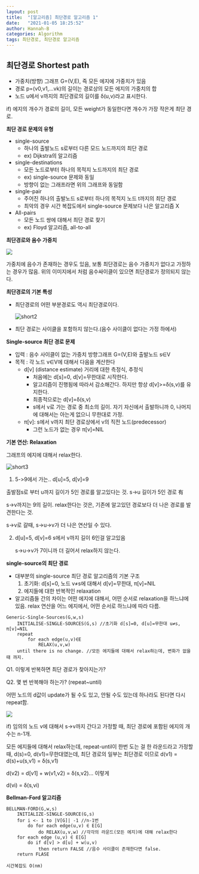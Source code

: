 ```yaml
---
layout: post
title:  "[알고리즘] 최단경로 알고리즘 1"
date:   "2021-01-05 18:25:52"
author: Hannah-B
categories: Algorithm
tags: 최단경로, 최단경로 알고리즘
---
```


## **최단경로 Shortest path**

- 가중치(방향) 그래프 G=(V,E), 즉 모든 에지에 가중치가 있음
- 경로 p=(v0,v1,...vk)의 길이는 경로상의 모든 에지의 가중치의 합
- 노드 u에서 v까지의 최단경로의 길이를 δ(u,v)라고 표시한다.

if) 에지의 개수가 경로의 길이, 모든 weight가 동일한다면 개수가 가장 작은게 최단 경로.

**최단 경로 문제의 유형**

- single-source 
  - 하나의 출발노드 s로부터 다른 모드 노드까지의 최단 경로
  - ex) Dijkstra의 알고리즘
- single-destinations
  - 모든 노드로부터 하나의 목적지 노드까지의 최단 경로
  - ex) single-source 문제와 동일
  - 방향이 없는 그래프라면 위의 그래프와 동일함
- single-pair
  - 주어진 하나의 출발노드 s로부터 하나의 목적지 노드 t까지의 최단 경로
  - 최악의 경우 시간 복잡도에서 single-source 문제보다 나은 알고리즘 X
- All-pairs
  - 모든 노드 쌍에 대해서 최단 경로 찾기
  - ex) Floyd 알고리즘, all-to-all

**최단경로와 음수 가중치**

![](C:\Users\Administer\Desktop\short.PNG)

가중치에 음수가 존재하는 경우도 있음, 보통 최단경로는 음수 가중치가 없다고 가정하는 경우가 많음. 위의 이미지에서 처럼 음수싸이클이 있으면 최단경로가 정의되지 않는다.

**최단경로의 기본 특성**

- 최단경로의 어떤 부분경로도 역시 최단경로이다.

  ![short2](C:\Users\Administer\Desktop\short2.PNG)

- 최단 경로는 사이클을 포함하지 않는다.(음수 사이클이 없다는 가정 하에서)

**Single-source 최단 경로 문제**

- 입력 : 음수 사이클이 없는 가중치 방향그래프 G=(V,E)와 출발노드 s∈V
- 목적 : 각 노드 v∈V에 대해서 다음을 계산한다
  - d[v] (distance estimate) 거리에 대한 측정식, 추정식
    - 처음에는 d[s]=0, d[v]=무한대로 시작한다.
    - 알고리즘이 진행됨에 따라서 감소해간다. 하지만 항상 d[v]>=δ(s,v)를 유지한다.
    - 최종적으로는 d[v]=δ(s,v)
    - s에서 v로 가는 경로 중 최소의 길이. 자기 자신에서 출발하니까 0, 나머지에 대해서는 아는게 없으니 무한대로 가정.
  - π[v]: s에서 v까지 최단 경로상에서 v의 직전 노드(predecessor)
    - 그런 노드가 없는 경우 π[v]=NIL

**기본 연산: Relaxation**

그래프의 에지에 대해서 relax한다. 

![short3](C:\Users\Administer\Desktop\short3.PNG)

1.  5->9에서 가는.. d[u]=5, d[v]=9

   출발점s로 부터 u까지 길이가 5인 경로를 알고있다는 것. s->u 길이가 5인 경로 有

   s->v까지는 9의 길이. relax한다는 것은, 기존에 알고있던 경로보다 더 나은 경로를 발견한다는 것.

   s->v로 갈때, s->u->v가 더 나은 연산일 수 있다.

2. d[u]=5, d[v]=6 s에서 v까지 길이 6인걸 알고있음

   s->u->v가 7이니까 더 길어서 relax하지 않는다.

**single-source의 최단 경로**

- 대부분의 single-source 최단 경로 알고리즘의 기본 구조
  1. 초기화:  d[s]=0, 노드 v≠s에 대해서 d[v]=무한대, π[v]=NIL
  2. 에지들에 대한 반복적인 relaxation
- 알고리즘들 간의 차이는 어떤 에지에 대해서, 어떤 순서로 relaxation을 하느냐에 있음. relax 연산을 어느 에지에서, 어떤 순서로 하느냐에 따라 다름.

```
Generic-Single-Sources(G,w,s)
	INITIALISE-SINGLE-SOURCES(G,s) //초기화 d[s]=0, d[u]=무한대 u≠s, π[v]=NIL
	repeat 
		for each edge(u,v)∈E
			RELAX(u,v,w)
	until there is no change. //모든 에지들에 대해서 relax하는데, 변화가 없을 때 까지.
```

Q1. 이렇게 반복하면 최단 경로가 찾아지는가?

Q2. 몇 번 반복해야 하는가? (repeat~until)

어떤 노드의 d값이 update가 될 수도 있고, 안될 수도 있는데 하나라도 된다면 다시 repeat함.

![](C:\Users\Administer\Desktop\short4.PNG)

if) 임의의 노드 v에 대해서 s->v까지 간다고 가정할 때, 최단 경로에 포함된 에지의 개수는 n-1개.

모든 에지들에 대해서 relax하는데, repeat-until이 한번 도는 걸 한 라운드라고 가정할 때, d(s)=0, d(v1)=무한대였는데, 최단 경로의 일부는 최단경로 이므로 d(v1) = d(s)+u(s,v1) = δ(s,v1)

d(v2) = d[v1] + w(v1,v2) = δ(s,v2)... 이렇게

d(vi) =  δ(s,vi)

**Bellman-Ford 알고리즘**

```
BELLMAN-FORD(G,w,s)
	INITIALIZE-SINGLE-SOURCE(G,s)
	for i <- 1 to |V[G]| -1 //n-1번
		do for each edge(u,v) ∈ E[G]
			do RELAX(u,v,w) //각각의 라운드(모든 에지)에 대해 relax한다
	for each edge (u,v) ∈ E[G]
		do if d[v] > d[u] + w(u,v)
			then return FALSE //음수 사이클이 존재한다면 false.
	return FLASE
	
시간복잡도 O(nm)
```

